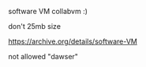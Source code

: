 software VM collabvm :)

don't 25mb size

https://archive.org/details/software-VM

not allowed "dawser" 
